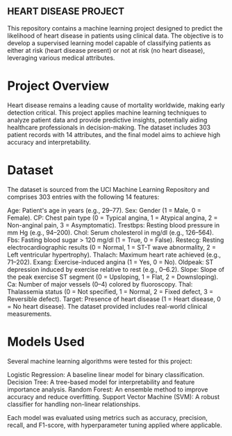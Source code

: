 ## HEART DISEASE PROJECT 
This repository contains a machine learning project designed to predict the likelihood of heart disease in patients using clinical data. The objective is to develop a supervised learning model capable of classifying patients as either at risk (heart disease present) or not at risk (no heart disease), leveraging various medical attributes.
# Project Overview
Heart disease remains a leading cause of mortality worldwide, making early detection critical. This project applies machine learning techniques to analyze patient data and provide predictive insights, potentially aiding healthcare professionals in decision-making. The dataset includes 303 patient records with 14 attributes, and the final model aims to achieve high accuracy and interpretability.
# Dataset
The dataset is sourced from the UCI Machine Learning Repository and comprises 303 entries with the following 14 features:

Age: Patient's age in years (e.g., 29–77).
Sex: Gender (1 = Male, 0 = Female).
CP: Chest pain type (0 = Typical angina, 1 = Atypical angina, 2 = Non-anginal pain, 3 = Asymptomatic).
Trestbps: Resting blood pressure in mm Hg (e.g., 94–200).
Chol: Serum cholesterol in mg/dl (e.g., 126–564).
Fbs: Fasting blood sugar > 120 mg/dl (1 = True, 0 = False).
Restecg: Resting electrocardiographic results (0 = Normal, 1 = ST-T wave abnormality, 2 = Left ventricular hypertrophy).
Thalach: Maximum heart rate achieved (e.g., 71–202).
Exang: Exercise-induced angina (1 = Yes, 0 = No).
Oldpeak: ST depression induced by exercise relative to rest (e.g., 0–6.2).
Slope: Slope of the peak exercise ST segment (0 = Upsloping, 1 = Flat, 2 = Downsloping).
Ca: Number of major vessels (0–4) colored by fluoroscopy.
Thal: Thalassemia status (0 = Not specified, 1 = Normal, 2 = Fixed defect, 3 = Reversible defect).
Target: Presence of heart disease (1 = Heart disease, 0 = No heart disease).
The dataset provided includes real-world clinical measurements.
# Models Used
Several machine learning algorithms were tested for this project:

Logistic Regression: A baseline linear model for binary classification.
Decision Tree: A tree-based model for interpretability and feature importance analysis.
Random Forest: An ensemble method to improve accuracy and reduce overfitting.
Support Vector Machine (SVM): A robust classifier for handling non-linear relationships.

Each model was evaluated using metrics such as accuracy, precision, recall, and F1-score, with hyperparameter tuning applied where applicable.
